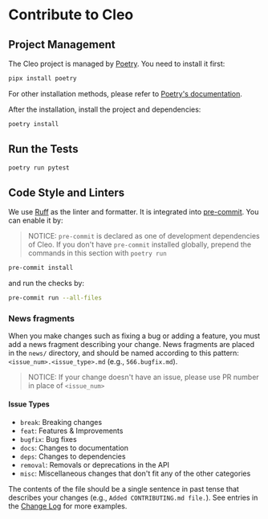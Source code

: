 # Contribute to Cleo

## Project Management

The Cleo project is managed by [Poetry](https://python-poetry.org/). You need to install it first:

```bash
pipx install poetry
```

For other installation methods, please refer to [Poetry's documentation](https://python-poetry.org/docs/#installation).

After the installation, install the project and dependencies:

```bash
poetry install
```

## Run the Tests

```bash
poetry run pytest
```

## Code Style and Linters

We use [Ruff](https://github.com/charliermarsh/ruff) as the linter and formatter.
It is integrated into [pre-commit](https://pre-commit.com/). You can enable it by:

> NOTICE: `pre-commit` is declared as one of development dependencies of Cleo. If you don't have `pre-commit` installed globally, prepend the commands in this section with `poetry run`

```bash
pre-commit install
```

and run the checks by:

```bash
pre-commit run --all-files
```

### News fragments

When you make changes such as fixing a bug or adding a feature, you must add a news fragment describing
your change. News fragments are placed in the `news/` directory, and should be named according to this pattern: `<issue_num>.<issue_type>.md` (e.g., `566.bugfix.md`).

> NOTICE: If your change doesn't have an issue, please use PR number in place of `<issue_num>`

#### Issue Types

- `break`: Breaking changes
- `feat`: Features & Improvements
- `bugfix`: Bug fixes
- `docs`: Changes to documentation
- `deps`: Changes to dependencies
- `removal`: Removals or deprecations in the API
- `misc`: Miscellaneous changes that don't fit any of the other categories

The contents of the file should be a single sentence in past tense that describes your changes (e.g., `Added CONTRIBUTING.md file.`).
See entries in the [Change Log](/CHANGELOG.md) for more examples.
